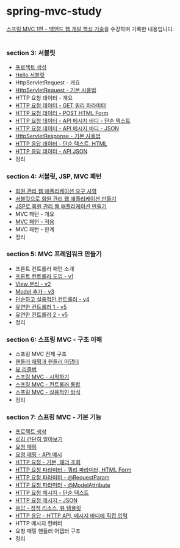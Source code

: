 # spring-mvc-study
[스프링 MVC 1편 - 백엔드 웹 개발 핵심 기술](https://www.inflearn.com/course/%EC%8A%A4%ED%94%84%EB%A7%81-mvc-1?srsltid=AfmBOooqwovo2qQ3qVEZGNJhu28TFwdIxLQQBLoAIcBfvMY6hLr0GNAh)을 수강하며 기록한 내용입니다.
<br>
<br>
### section 3: 서블릿
- [프로젝트 생성](https://github.com/j1suk1m/spring-mvc-study/commit/8123cf6a64110fadde5664dfa490c19da7f8d30e)
- [Hello 서블릿](https://github.com/j1suk1m/spring-mvc-study/commit/9c146660b1a10a47ddb8c4bcf61924cf5a8496c2)
- HttpServletRequest - 개요
- [HttpServletRequest - 기본 사용법](https://github.com/j1suk1m/spring-mvc-study/commit/b6d065fb57a25520dc26a631aeec6e8d4b458e69)
- HTTP 요청 데이터 - 개요
- [HTTP 요청 데이터 - GET 쿼리 파라미터](https://github.com/j1suk1m/spring-mvc-study/commit/82464be34a0669a2b5379f939228eeb5cf327836)
- [HTTP 요청 데이터 - POST HTML Form](https://github.com/j1suk1m/spring-mvc-study/commit/494b1cf32143c01da39f488240e5a709e1689d54)
- [HTTP 요청 데이터 - API 메시지 바디 - 단순 텍스트](https://github.com/j1suk1m/spring-mvc-study/commit/eda485657b66eac4303ad945f550830a07adda38)
- [HTTP 요청 데이터 - API 메시지 바디 - JSON](https://github.com/j1suk1m/spring-mvc-study/commit/755e209916ab6affedbd77ee4f001f08d3f7f139)
- [HttpServletResponse - 기본 사용법](https://github.com/j1suk1m/spring-mvc-study/commit/7c9f0ae1a27680779919567f5dcd25258212f9f8)
- [HTTP 응답 데이터 - 단순 텍스트, HTML](https://github.com/j1suk1m/spring-mvc-study/commit/0105b333157d021cf1a6df8f8688457013d54a6d)
- [HTTP 응답 데이터 - API JSON](https://github.com/j1suk1m/spring-mvc-study/commit/890fb32d4afe0da5780702b2ec432a2fd30c5ca6)
- 정리

### section 4: 서블릿, JSP, MVC 패턴
- [회원 관리 웹 애플리케이션 요구 사항](https://github.com/j1suk1m/spring-mvc-study/commit/d3d55d5baddb2bb9c637ca1814af7f4dd660278a)
- [서블릿으로 회원 관리 웹 애플리케이션 만들기](https://github.com/j1suk1m/spring-mvc-study/commit/a0dc539b0ec0bc24a682d7252a8a92999010b355)
- [JSP로 회원 관리 웹 애플리케이션 만들기](https://github.com/j1suk1m/spring-mvc-study/commit/e30b8792db4eabafe864796e6e51ebb8576170f4)
- MVC 패턴 - 개요
- [MVC 패턴 - 적용](https://github.com/j1suk1m/spring-mvc-study/commit/d7b595bec0255f74afe9f1812df766be1657d456)
- MVC 패턴 - 한계
- 정리

### section 5: MVC 프레임워크 만들기
- 프론트 컨트롤러 패턴 소개
- [프론트 컨트롤러 도입 - v1](https://github.com/j1suk1m/spring-mvc-study/commit/70561534999ec01fbee15209da23bd0876d652f1)
- [View 분리 - v2](https://github.com/j1suk1m/spring-mvc-study/commit/3c6f3499f8e7176bb86d7e4e6ff1ecafc1ef5002)
- [Model 추가 - v3](https://github.com/j1suk1m/spring-mvc-study/commit/b26f29c7ea7b96d20a6425301b3a31d31b26e635)
- [단순하고 실용적인 컨트롤러 - v4](https://github.com/j1suk1m/spring-mvc-study/commit/5ec97bba81deea5406248821b694faa412130979)
- [유연한 컨트롤러 1 - v5](https://github.com/j1suk1m/spring-mvc-study/commit/8ab99f8b875f54b1b987bd840bd8efaf1a0e3d20)
- [유연한 컨트롤러 2 - v5](https://github.com/j1suk1m/spring-mvc-study/commit/3fde510035366c29ee3bbb6411533e587a1bbe4c)
- 정리

### section 6: 스프링 MVC - 구조 이해
- 스프링 MVC 전체 구조
- [핸들러 매핑과 핸들러 어댑터](https://github.com/j1suk1m/spring-mvc-study/commit/9236320eb3d99347fb4a1ecfca26e6319a5951e1)
- [뷰 리졸버](https://github.com/j1suk1m/spring-mvc-study/commit/25c154f37f72f56767b977a3b4f44b5e82356f8a)
- [스프링 MVC - 시작하기](https://github.com/j1suk1m/spring-mvc-study/commit/19ced8cabf980111008be6775bf796cda0173ae0)
- [스프링 MVC - 컨트롤러 통합](https://github.com/j1suk1m/spring-mvc-study/commit/816f309602fc8a8d535986079367a6259600373c)
- [스프링 MVC - 실용적인 방식](https://github.com/j1suk1m/spring-mvc-study/commit/cfffb4040c1b6eae818f0e6cdfb668a7f8178716)
- 정리

### section 7: 스프링 MVC - 기본 기능
- [프로젝트 생성](https://github.com/j1suk1m/spring-mvc-study/commit/86e9fc2771bd9c248e7c7e8368e05280aabf03fe)
- [로깅 간단히 알아보기](https://github.com/j1suk1m/spring-mvc-study/commit/c8204dc056f5ff53330872eb465cc4ca30c93ce0)
- [요청 매핑](https://github.com/j1suk1m/spring-mvc-study/commit/5be7ac7785453f43da9b82d965de41898c2ccf52)
- [요청 매핑 - API 예시](https://github.com/j1suk1m/spring-mvc-study/commit/1eba0e9ac0bf23aba866a0da767ca1f1e1904889)
- [HTTP 요청 - 기본, 헤더 조회](https://github.com/j1suk1m/spring-mvc-study/commit/fe9682caa412133b189b70fb912e2016df9391db)
- [HTTP 요청 파라미터 - 쿼리 파라미터, HTML Form](https://github.com/j1suk1m/spring-mvc-study/commit/02ecc7c5b836ad00b6e5b1129d1be7cbd760d68d)
- [HTTP 요청 파라미터 - @RequestParam](https://github.com/j1suk1m/spring-mvc-study/commit/ae02f9e647c28ffe9d721689198451b81204a4d9)
- [HTTP 요청 파라미터 - @ModelAttribute](https://github.com/j1suk1m/spring-mvc-study/commit/62a7b0dac643f848f9351e4acf58f93b864f1d22)
- [HTTP 요청 메시지 - 단순 텍스트](https://github.com/j1suk1m/spring-mvc-study/commit/56ce8a731fe1052acec2ab6b385a8894e3d490ea)
- [HTTP 요청 메시지 - JSON](https://github.com/j1suk1m/spring-mvc-study/commit/056d4ff5cedce1e97cd180a87bf67b01e7b0ea10)
- [응답 - 정적 리소스, 뷰 템플릿](https://github.com/j1suk1m/spring-mvc-study/commit/ccf127344ef31e399f56829e6a87e629b7a1599a)
- [HTTP 응답 - HTTP API, 메시지 바디에 직접 입력](https://github.com/j1suk1m/spring-mvc-study/commit/5453c4a1d50a0b9afbac1faca78275db848f64c2)
- HTTP 메시지 컨버터
- 요청 매핑 핸들러 어댑터 구조
- 정리